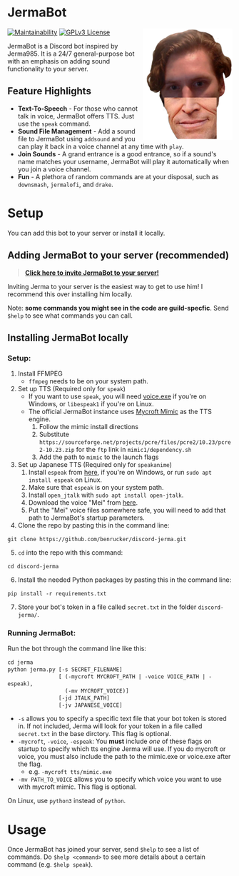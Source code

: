 # JermaBot

<img src="jerma/resources/images/thumbnail.png" width="200" height="250" align="right" />

[![Maintainability](https://api.codeclimate.com/v1/badges/11bccccb374395ea9f7d/maintainability)](https://codeclimate.com/github/benrucker/discord-jerma/maintainability)
[![GPLv3 License](https://img.shields.io/badge/License-GPL%20v3-yellow.svg)](LICENSE)

JermaBot is a Discord bot inspired by Jerma985. It is a 24/7 general-purpose bot with an emphasis on adding sound functionality to your server.

## Feature Highlights

* **Text-To-Speech** - For those who cannot talk in voice, JermaBot offers TTS. Just use the `speak` command.
* **Sound File Management** - Add a sound file to JermaBot using `addsound` and you can play it back in a voice channel at any time with `play`.
* **Join Sounds** - A grand entrance is a good entrance, so if a sound's name matches your username, JermaBot will play it automatically when you join a voice channel.
* **Fun** - A plethora of random commands are at your disposal, such as `downsmash`, `jermalofi`, and `drake`.

# Setup

You can add this bot to your server or install it locally.

## Adding JermaBot to your server (recommended)

> [**Click here to invite JermaBot to your server!**](https://discord.com/api/oauth2/authorize?client_id=579445833938763816&permissions=412404181056&scope=bot%20applications.commands)

Inviting Jerma to your server is the easiest way to get to use him! I recommend this over installing him locally.

Note: **some commands you might see in the code are guild-specfic**. Send `$help` to see what commands you can call.

## Installing JermaBot locally

### Setup:

1. Install FFMPEG
    * `ffmpeg` needs to be on your system path.
2. Set up TTS (Required only for `speak`)
    * If you want to use `speak`, you will need [voice.exe](https://www.elifulkerson.com/projects/commandline-text-to-speech.php) if you're on Windows, or `libespeak1` if you're on Linux.
    * The official JermaBot instance uses [Mycroft Mimic](https://mimic.mycroft.ai/) as the TTS engine.
      1. Follow the mimic install directions
      2. Substitute `https://sourceforge.net/projects/pcre/files/pcre2/10.23/pcre2-10.23.zip` for the `ftp` link in `mimic1/dependency.sh`
      3. Add the path to `mimic` to the launch flags
3. Set up Japanese TTS (Required only for `speakanime`)
    1. Install `espeak` from [here](http://espeak.sourceforge.net/), if you're on Windows, or run `sudo apt install espeak` on Linux.
    2. Make sure that `espeak` is on your system path.
    3. Install `open_jtalk` with `sudo apt install open-jtalk`.
    4. Download the voice "Mei" from [here](https://sourceforge.net/projects/mmdagent/files/MMDAgent_Example/MMDAgent_Example-1.8/MMDAgent_Example-1.8.zip).
    5. Put the "Mei" voice files somewhere safe, you will need to add that path to JermaBot's startup parameters.
4. Clone the repo by pasting this in the command line:

```
git clone https://github.com/benrucker/discord-jerma.git
```

5. `cd` into the repo with this command:

```
cd discord-jerma
```

6. Install the needed Python packages by pasting this in the command line:

```
pip install -r requirements.txt
```

7. Store your bot's token in a file called `secret.txt` in the folder `discord-jerma/`.

### Running JermaBot:

Run the bot through the command line like this:
```
cd jerma
python jerma.py [-s SECRET_FILENAME]
                [ (-mycroft MYCROFT_PATH | -voice VOICE_PATH | -espeak),
                  (-mv MYCROFT_VOICE)]
                [-jd JTALK_PATH]
                [-jv JAPANESE_VOICE]
```
* `-s` allows you to specify a specific text file that your bot token is stored in. If not included, Jerma will look for your token in a file called `secret.txt` in the base dirctory. This flag is optional.
* `-mycroft`, `-voice`, `-espeak`: You **must** include _one_ of these flags on startup to specify which tts engine Jerma will use. If you do mycroft or voice, you must also include the path to the mimic.exe or voice.exe after the flag.
    * e.g. `-mycroft tts/mimic.exe`
* `-mv PATH_TO_VOICE` allows you to specify which voice you want to use with mycroft mimic. This flag is optional.


On Linux, use `python3` instead of `python`.

# Usage

Once JermaBot has joined your server, send `$help` to see a list of commands. Do `$help <command>` to see more details about a certain command (e.g. `$help speak`).

